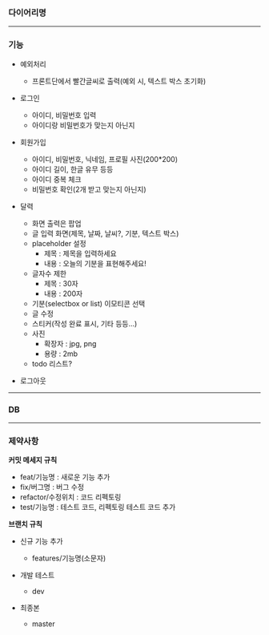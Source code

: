 ### 다이어리명

---

### 기능
- 예외처리
    - 프론트단에서 빨간글씨로 출력(예외 시, 텍스트 박스 초기화)

- 로그인
    - 아이디, 비밀번호 입력
    - 아이디랑 비밀번호가 맞는지 아닌지


- 회원가입
    - 아이디, 비밀번호, 닉네임, 프로필 사진(200*200)
    - 아이디 길이, 한글 유무 등등
    - 아이디 중복 체크
    - 비밀번호 확인(2개 받고 맞는지 아닌지)


- 달력
    - 화면 출력은 팝업
    - 글 입력 화면(제목, 날짜, 날씨?, 기분, 텍스트 박스)
    - placeholder 설정
        - 제목 : 제목을 입력하세요
        - 내용 : 오늘의 기분을 표현해주세요!
    - 글자수 제한
        - 제목 : 30자
        - 내용 : 200자
    - 기분(selectbox or list) 이모티콘 선택
    - 글 수정
    - 스티커(작성 완료 표시, 기타 등등...)
    - 사진
        - 확장자 : jpg, png
        - 용량 : 2mb
    - todo 리스트?

- 로그아웃


---

### DB


---

### 제약사항

**커밋 메세지 규칙**

- feat/기능명 : 새로운 기능 추가
- fix/버그명 : 버그 수정
- refactor/수정위치 : 코드 리펙토링
- test/기능명 : 테스트 코드, 리펙토링 테스트 코드 추가


**브랜치 규칙**

- 신규 기능 추가
  - features/기능명(소문자)

- 개발 테스트
  - dev

- 최종본
  - master